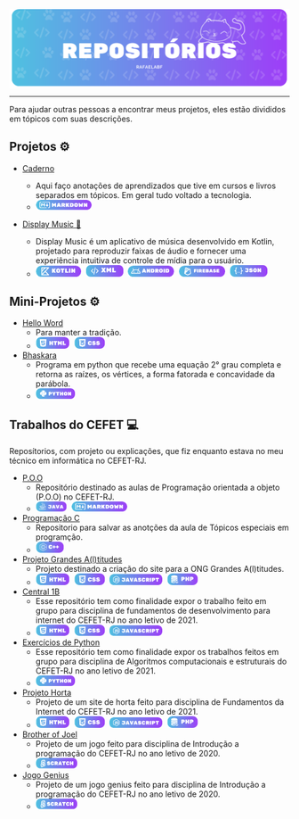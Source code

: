 <div align="center">
    <img src="../Imagens/topRepositorio.png" alt="Repositorio" width="1000" align="middle">
</div>

<hr>

Para ajudar outras pessoas a encontrar meus projetos, eles estão divididos em tópicos com suas descrições.

## Projetos ⚙️
- [Caderno][11]
  - Aqui faço anotações de aprendizados que tive em cursos e livros separados em tópicos. Em geral tudo voltado a tecnologia.
  - <img src="../Imagens/Markdown.png" alt="Markdown" width="100"  style="margin-right: 5px">

- [Display Music 🎵][12]
  - Display Music é um aplicativo de música desenvolvido em Kotlin, projetado para reproduzir faixas de áudio e fornecer uma experiência intuitiva de controle de mídia para o usuário.
  - <img src="../Imagens/Kotlin.png" alt="Kotlin" width="81" style="margin-right: 5px"> <img src="../Imagens/XML.png" alt="Markdown" width="67" style="margin-right: 5px"> <img src="../Imagens/Android.png" alt="Android" width="83" style="margin-right: 5px"> <img src="../Imagens/Firebase.png" alt="Firebase" width="83"  style="margin-right: 5px"> <img src="../Imagens/Json.png" alt="Json" width="67" style="margin-right: 5px"> 

## Mini-Projetos ⚙️
- [Hello Word][9]
  - Para manter a tradição.
  - <img src="../Imagens/HTML.png" alt="html" width="60"  style="margin-right: 5px"> <img src="../Imagens/css.png" alt="css" width="55"  style="margin-right: 5px"> 
- [Bhaskara][10]
  - Programa em python que recebe uma equação 2° grau completa e retorna as raízes, os vértices, a forma fatorada e concavidade da parábola.
  - <img src="../Imagens/Python.png" alt="python" width="70"  style="margin-right: 5px">

## Trabalhos do CEFET 💻
Reposítorios, com projeto ou explicações, que fiz enquanto estava no meu técnico em informática no CEFET-RJ. 

- [P.O.O][1]
  - Repositório destinado as aulas de Programação orientada a objeto (P.O.O) no CEFET-RJ.
  - <img src="../Imagens/Java.png" alt="java" width="55" style="margin-right: 5px"> <img src="../Imagens/Markdown.png" alt="Markdown" width="100"  style="margin-right: 5px"> 
- [Programação C][2]
  - Repositorio para salvar as anotções da aula de Tópicos especiais em programção.
  - <img src="../Imagens/C++.png" alt="python" width="50" style="margin-right: 5px">
- [Projeto Grandes A(l)titudes][3]
  - Projeto destinado a criação do site para a ONG Grandes A(l)titudes.
  - <img src="../Imagens/HTML.png" alt="html" width="60" style="margin-right: 5px"> <img src="../Imagens/css.png" alt="css" width="55" style="margin-right: 5px"> <img src="../Imagens/Javascript.png" alt="Javascript" width="95" style="margin-right: 5px"> <img src="../Imagens/Php.png" alt="php" width="55" style="margin-right: 5px">  
- [Central 1B][4]
  - Esse repositório tem como finalidade expor o trabalho feito em grupo para disciplina de fundamentos de desenvolvimento para internet do CEFET-RJ no ano letivo de 2021.
  - <img src="../Imagens/HTML.png" alt="html" width="60" style="margin-right: 5px"> <img src="../Imagens/css.png" alt="css" width="55" style="margin-right: 5px"> <img src="../Imagens/Javascript.png" alt="Javascript" width="95" style="margin-right: 5px">
- [Exercícios de Python][5]
  - Esse repositório tem como finalidade expor os trabalhos feitos em grupo para disciplina de Algoritmos computacionais e estruturais do CEFET-RJ no ano letivo de 2021.
  - <img src="../Imagens/Python.png" alt="python" width="70"  style="margin-right: 5px">
- [Projeto Horta][6]
  - Projeto de um site de horta feito para disciplina de Fundamentos da Internet do CEFET-RJ no ano letivo de 2021.
  - <img src="../Imagens/HTML.png" alt="html" width="60" style="margin-right: 5px"> <img src="../Imagens/css.png" alt="css" width="55" style="margin-right: 5px"> <img src="../Imagens/Javascript.png" alt="Javascript" width="95" style="margin-right: 5px"> <img src="../Imagens/Php.png" alt="php" width="55" style="margin-right: 5px">
- [Brother of Joel][7]
  - Projeto de um jogo feito para disciplina de Introdução a programação do CEFET-RJ no ano letivo de 2020.
  - <img src="../Imagens/Scratch.png" alt="Scratch" width="74"  style="margin-right: 5px">
- [Jogo Genius][8]
  - Projeto de um jogo genius feito para disciplina de Introdução a programação do CEFET-RJ no ano letivo de 2020.
  - <img src="../Imagens/Scratch.png" alt="Scratch" width="74"  style="margin-right: 5px">
  

[1]: https://github.com/RafaelaBF/P.O.O?tab=readme-ov-file#poo
[2]: https://github.com/RafaelaBF/Programacao_C?tab=readme-ov-file#programacao_c
[3]: https://github.com/RafaelaBF/Site-ONG?tab=readme-ov-file#projeto-grandes-altitudes-%EF%B8%8F
[4]: https://github.com/RafaelaBF/Central1B?tab=readme-ov-file#central-1b
[5]: https://github.com/RafaelaBF/Exercicios_Python_Grupo?tab=readme-ov-file#exerc%C3%ADcios-de-python
[6]: https://github.com/RafaelaBF/Projeto_horta?tab=readme-ov-file#projeto_horta-
[7]: https://github.com/RafaelaBF/Brother-of-Joel?tab=readme-ov-file#brother-of-joel-%EF%B8%8F
[8]: https://github.com/RafaelaBF/Jogo-Genius?tab=readme-ov-file#jogo-genius-
[9]: https://github.com/RafaelaBF/HelloWorld?tab=readme-ov-file#helloworld
[10]: https://github.com/RafaelaBF/Bhaskara_Python?tab=readme-ov-file#bhaskara-
[11]: https://github.com/RafaelaBF/Caderno?tab=readme-ov-file#caderno-
[12]: https://github.com/RafaelaBF/DisplayMusic
